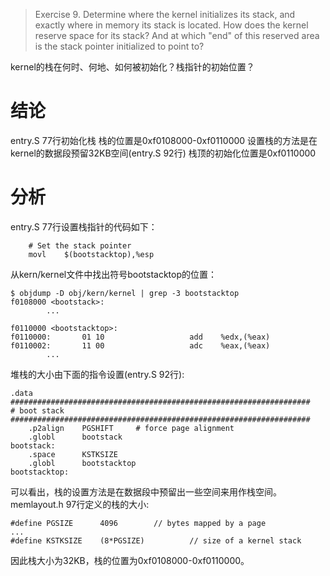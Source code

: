 >Exercise 9. Determine where the kernel initializes its stack, and exactly where in memory its stack is located. How does the kernel reserve space for its stack? And at which "end" of this reserved area is the stack pointer initialized to point to?

kernel的栈在何时、何地、如何被初始化？栈指针的初始位置？

# 结论
entry.S 77行初始化栈
栈的位置是0xf0108000-0xf0110000
设置栈的方法是在kernel的数据段预留32KB空间(entry.S 92行)
栈顶的初始化位置是0xf0110000

# 分析
entry.S 77行设置栈指针的代码如下：
```
    # Set the stack pointer
    movl    $(bootstacktop),%esp
```
从kern/kernel文件中找出符号bootstacktop的位置：
```
$ objdump -D obj/kern/kernel | grep -3 bootstacktop
f0108000 <bootstack>:
        ...

f0110000 <bootstacktop>:
f0110000:       01 10                   add    %edx,(%eax)
f0110002:       11 00                   adc    %eax,(%eax)
        ...
```
堆栈的大小由下面的指令设置(entry.S 92行):
```
.data
###################################################################
# boot stack
###################################################################
	.p2align	PGSHIFT		# force page alignment
	.globl		bootstack
bootstack:
	.space		KSTKSIZE
	.globl		bootstacktop   
bootstacktop:
```
可以看出，栈的设置方法是在数据段中预留出一些空间来用作栈空间。memlayout.h 97行定义的栈的大小:
```
#define PGSIZE      4096        // bytes mapped by a page
...
#define KSTKSIZE    (8*PGSIZE)          // size of a kernel stack
```
因此栈大小为32KB，栈的位置为0xf0108000-0xf0110000。